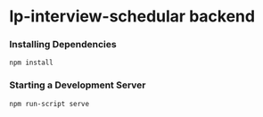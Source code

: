 # lp-interview-schedular backend

### Installing Dependencies

```
npm install
```

### Starting a Development Server

```
npm run-script serve
```
